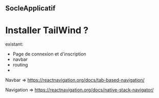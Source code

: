 ## SocleApplicatif

# Installer TailWind ?

existant:
- Page de connexion et d'inscription
- navbar
- routing
- 
Navbar => https://reactnavigation.org/docs/tab-based-navigation/

Navigation => https://reactnavigation.org/docs/native-stack-navigator/
